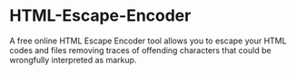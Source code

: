 # HTML-Escape-Encoder
A free online HTML Escape Encoder tool allows you to escape your HTML codes and files removing traces of offending characters that could be wrongfully interpreted as markup.
